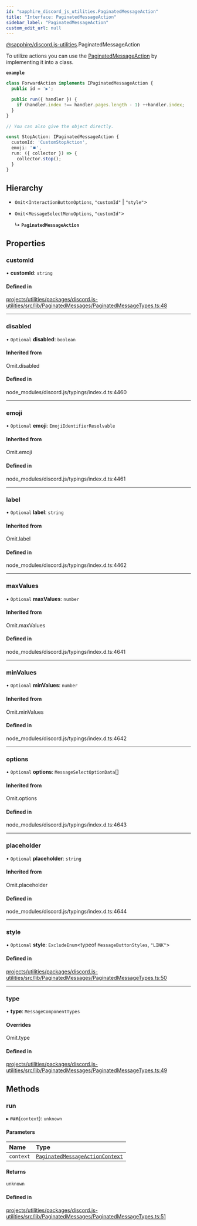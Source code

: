 ```yaml
---
id: "sapphire_discord_js_utilities.PaginatedMessageAction"
title: "Interface: PaginatedMessageAction"
sidebar_label: "PaginatedMessageAction"
custom_edit_url: null
---
```


[@sapphire/discord.js-utilities](../modules/sapphire_discord_js_utilities).PaginatedMessageAction

To utilize actions you can use the [PaginatedMessageAction](sapphire_discord_js_utilities.PaginatedMessageAction) by implementing it into a class.

**`example`**
```typescript
class ForwardAction implements IPaginatedMessageAction {
  public id = '▶️';

  public run({ handler }) {
    if (handler.index !== handler.pages.length - 1) ++handler.index;
  }
}

// You can also give the object directly.

const StopAction: IPaginatedMessageAction {
  customId: 'CustomStopAction',
  emoji: '⏹️',
  run: ({ collector }) => {
    collector.stop();
  }
}
```

## Hierarchy

- `Omit`<`InteractionButtonOptions`, ``"customId"`` \| ``"style"``\>

- `Omit`<`MessageSelectMenuOptions`, ``"customId"``\>

  ↳ **`PaginatedMessageAction`**

## Properties

### customId

• **customId**: `string`

#### Defined in

[projects/utilities/packages/discord.js-utilities/src/lib/PaginatedMessages/PaginatedMessageTypes.ts:48](https://github.com/sapphiredev/utilities/blob/8a451b58/packages/discord.js-utilities/src/lib/PaginatedMessages/PaginatedMessageTypes.ts#L48)

___

### disabled

• `Optional` **disabled**: `boolean`

#### Inherited from

Omit.disabled

#### Defined in

node_modules/discord.js/typings/index.d.ts:4460

___

### emoji

• `Optional` **emoji**: `EmojiIdentifierResolvable`

#### Inherited from

Omit.emoji

#### Defined in

node_modules/discord.js/typings/index.d.ts:4461

___

### label

• `Optional` **label**: `string`

#### Inherited from

Omit.label

#### Defined in

node_modules/discord.js/typings/index.d.ts:4462

___

### maxValues

• `Optional` **maxValues**: `number`

#### Inherited from

Omit.maxValues

#### Defined in

node_modules/discord.js/typings/index.d.ts:4641

___

### minValues

• `Optional` **minValues**: `number`

#### Inherited from

Omit.minValues

#### Defined in

node_modules/discord.js/typings/index.d.ts:4642

___

### options

• `Optional` **options**: `MessageSelectOptionData`[]

#### Inherited from

Omit.options

#### Defined in

node_modules/discord.js/typings/index.d.ts:4643

___

### placeholder

• `Optional` **placeholder**: `string`

#### Inherited from

Omit.placeholder

#### Defined in

node_modules/discord.js/typings/index.d.ts:4644

___

### style

• `Optional` **style**: `ExcludeEnum`<typeof `MessageButtonStyles`, ``"LINK"``\>

#### Defined in

[projects/utilities/packages/discord.js-utilities/src/lib/PaginatedMessages/PaginatedMessageTypes.ts:50](https://github.com/sapphiredev/utilities/blob/8a451b58/packages/discord.js-utilities/src/lib/PaginatedMessages/PaginatedMessageTypes.ts#L50)

___

### type

• **type**: `MessageComponentTypes`

#### Overrides

Omit.type

#### Defined in

[projects/utilities/packages/discord.js-utilities/src/lib/PaginatedMessages/PaginatedMessageTypes.ts:49](https://github.com/sapphiredev/utilities/blob/8a451b58/packages/discord.js-utilities/src/lib/PaginatedMessages/PaginatedMessageTypes.ts#L49)

## Methods

### run

▸ **run**(`context`): `unknown`

#### Parameters

| Name | Type |
| :------ | :------ |
| `context` | [`PaginatedMessageActionContext`](sapphire_discord_js_utilities.PaginatedMessageActionContext) |

#### Returns

`unknown`

#### Defined in

[projects/utilities/packages/discord.js-utilities/src/lib/PaginatedMessages/PaginatedMessageTypes.ts:51](https://github.com/sapphiredev/utilities/blob/8a451b58/packages/discord.js-utilities/src/lib/PaginatedMessages/PaginatedMessageTypes.ts#L51)
